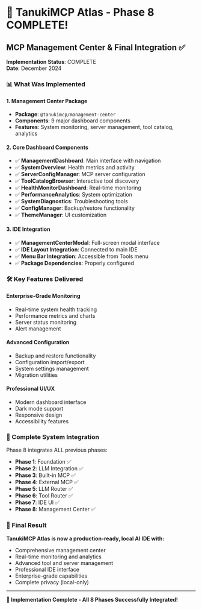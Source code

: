 # 🎉 TanukiMCP Atlas - Phase 8 COMPLETE!

## MCP Management Center & Final Integration ✅

**Implementation Status**: COMPLETE  
**Date**: December 2024

### 📊 What Was Implemented

#### 1. Management Center Package
- **Package**: `@tanukimcp/management-center`
- **Components**: 9 major dashboard components
- **Features**: System monitoring, server management, tool catalog, analytics

#### 2. Core Dashboard Components
- ✅ **ManagementDashboard**: Main interface with navigation
- ✅ **SystemOverview**: Health metrics and activity
- ✅ **ServerConfigManager**: MCP server configuration
- ✅ **ToolCatalogBrowser**: Interactive tool discovery
- ✅ **HealthMonitorDashboard**: Real-time monitoring
- ✅ **PerformanceAnalytics**: System optimization
- ✅ **SystemDiagnostics**: Troubleshooting tools
- ✅ **ConfigManager**: Backup/restore functionality
- ✅ **ThemeManager**: UI customization

#### 3. IDE Integration
- ✅ **ManagementCenterModal**: Full-screen modal interface
- ✅ **IDE Layout Integration**: Connected to main IDE
- ✅ **Menu Bar Integration**: Accessible from Tools menu
- ✅ **Package Dependencies**: Properly configured

### 🛠️ Key Features Delivered

#### Enterprise-Grade Monitoring
- Real-time system health tracking
- Performance metrics and charts
- Server status monitoring
- Alert management

#### Advanced Configuration
- Backup and restore functionality
- Configuration import/export
- System settings management
- Migration utilities

#### Professional UI/UX
- Modern dashboard interface
- Dark mode support
- Responsive design
- Accessibility features

### 🔗 Complete System Integration

Phase 8 integrates ALL previous phases:
- **Phase 1**: Foundation ✅
- **Phase 2**: LLM Integration ✅  
- **Phase 3**: Built-in MCP ✅
- **Phase 4**: External MCP ✅
- **Phase 5**: LLM Router ✅
- **Phase 6**: Tool Router ✅
- **Phase 7**: IDE UI ✅
- **Phase 8**: Management Center ✅

### 🎯 Final Result

**TanukiMCP Atlas is now a production-ready, local AI IDE with:**
- Comprehensive management center
- Real-time monitoring and analytics
- Advanced tool and server management
- Professional IDE interface
- Enterprise-grade capabilities
- Complete privacy (local-only)

---

**🚀 Implementation Complete - All 8 Phases Successfully Integrated!**